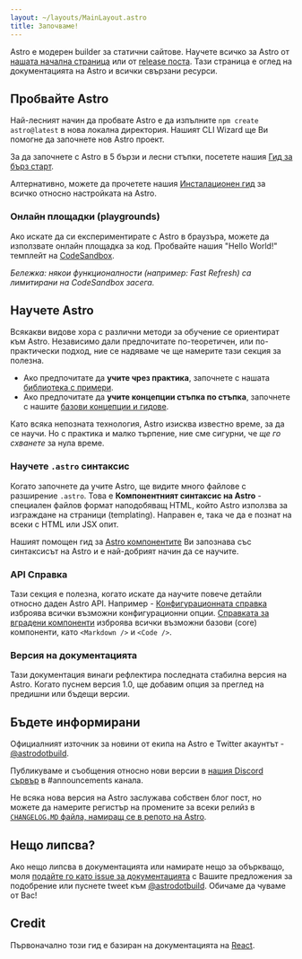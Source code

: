 ```yaml
---
layout: ~/layouts/MainLayout.astro
title: Започваме!
---
```


Astro е модерен builder за статични сайтове. Научете всичко за Astro от [нашата начална страница](https://astro.build/) или от [release поста](https://astro.build/blog/introducing-astro). Тази страница е оглед на документацията на Astro и всички свързани ресурси.

## Пробвайте Astro

Най-лесният начин да пробвате Astro е да изпълните `npm create astro@latest` в нова локална директория. Нашият CLI Wizard ще Ви помогне да започнете нов Astro проект.

За да започнете с Astro в 5 бързи и лесни стъпки, посетете нашия [Гид за бърз старт](quick-start).

Алтернативно, можете да прочетете нашия [Инсталационен гид](/installation) за всичко относно настройката на Astro.

### Онлайн площадки (playgrounds)

Ако искате да си експериментирате с Astro в браузъра, можете да използвате онлайн площадка за код. Пробвайте нашия "Hello World!" темплейт на [CodeSandbox](https://codesandbox.io/s/astro-template-hugb3).

_Бележка: някои функционалности (например: Fast Refresh) са лимитирани на CodeSandbox засега._

## Научете Astro

Всякакви видове хора с различни методи за обучение се ориентират към Astro. Независимо дали предпочитате по-теоретичен, или по-практически подход, ние се надяваме че ще намерите тази секция за полезна.

- Ако предпочитате да **учите чрез практика**, започнете с нашата [библиотека с примери](https://github.com/withastro/astro/tree/main/examples).
- Ако предпочитате да **учите концепции стъпка по стъпка**, започнете с нашите [базови концепции и гидове](/core-concepts/project-structure).

Като всяка непозната технология, Astro изисква известно време, за да се научи. Но с практика и малко търпение, ние сме сигурни, че _ще го схванете_ за нула време.

### Научете `.astro` синтаксис

Когато започнете да учите Astro, ще видите много файлове с разширение `.astro`. Това е **Компонентният синтаксис на Astro** -
специален файлов формат наподобяващ HTML, който Astro използва за изграждане на страници (templating). Направен е, така че да е познат на всеки с HTML или JSX опит.

Нашият помощен гид за [Astro компонентите](/core-concepts/astro-components) Ви запознава със синтаксисът на Astro и е най-добрият начин да се научите.

### API Справка

Тази секция е полезна, когато искате да научите повече детайли относно даден Astro API. Например - [Конфигурационната справка](/reference/configuration-reference) изброява всички възможни конфигурационни опции. [Справката за вградени компоненти](/reference/builtin-components) изброява всички възможни базови (core) компоненти, като `<Markdown />` и `<Code />`.

### Версия на документацията

Тази документация винаги рефлектира последната стабилна версия на Astro. Когато пуснем версия 1.0, ще добавим опция за преглед на предишни или бъдещи версии.

## Бъдете информирани

Официалният източник за новини от екипа на Astro е Twitter акаунтът - [@astrodotbuild](https://twitter.com/astrodotbuild).

Публикуваме и съобщения относно нови версии в [нашия Discord сървър](https://astro.build/chat) в #announcements канала.

Не всяка нова версия на Astro заслужава собствен блог пост, но можете да намерите регистър на промените за всеки релийз в [`CHANGELOG.MD` файла, намиращ се в репото на Astro](https://github.com/withastro/astro/blob/main/packages/astro/CHANGELOG.md).

## Нещо липсва?

Ако нещо липсва в документацията или намирате нещо за объркващо, моля [подайте го като issue за документацията](https://github.com/withastro/astro/issues/new/choose) с Вашите предложения за подобрение или пуснете tweet към [@astrodotbuild](https://twitter.com/astrodotbuild). Обичаме да чуваме от Вас!

## Credit

Първоначално този гид е базиран на документацията на [React](https://reactjs.org/).
